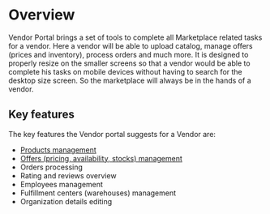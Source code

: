 # Overview

Vendor Portal brings a set of tools to complete all Marketplace related tasks for a vendor. Here a vendor will be able to upload catalog, manage offers (prices and inventory), process orders and much more. It is designed to properly resize on the smaller screens so that a vendor would be able to complete his tasks on mobile devices without having to search for the desktop size screen. So the marketplace will always be in the hands of a vendor.

## Key features

The key features the Vendor portal suggests for a Vendor are:

* [Products management](products-management-by-vendor.md)
* [Offers (pricing, availability, stocks) management](offers-management-by-vendor.md)
* Orders processing
* Rating and reviews overview
* Employees management
* Fulfillment centers (warehouses) management
* Organization details editing
